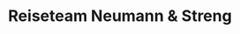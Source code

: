 ---
title: "Reiseteam Neumann & Streng"
url: /regensburg/reiseteam-neumann-und-streng/
shop: Reisebüro
---